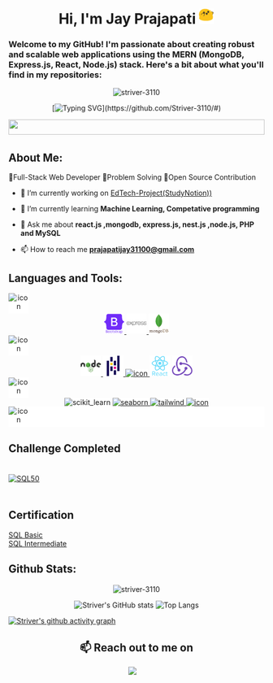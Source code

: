 <h1 align="center">Hi, I'm Jay Prajapati <img src="https://raw.githubusercontent.com/AnmolVerma404/AnmolVerma404/main/gif/happy.gif" width="30"/></h1>
<h3 align="left">Welcome to my GitHub! I'm passionate about creating robust and scalable web applications using the MERN (MongoDB, Express.js, React, Node.js) stack. Here's a bit about what you'll find in my repositories:</h3>
<div align="center">  
<p align="center"> <img src="https://komarev.com/ghpvc/?username=striver-3110&label=Profile%20views&color=0e75b6&style=flat" alt="striver-3110" /> </p>

  [![Typing SVG](https://readme-typing-svg.herokuapp.com?font=monospace&center=true&duration=4700&lines=Always+happy+to+learn+new+stuff.;I+am+open+to+new+opportunities.)](https://github.com/Striver-3110/#)
</div>
<a href="#"><img src="./assets/dBaSKWF.gif" height="30" width="100%"></a>

## **About Me:**

🔸Full-Stack Web Developer
🔸Problem Solving
🔸Open Source Contribution

- 🔭 I’m currently working on [EdTech-Project(StudyNotion))](https://github.com/Striver-3110/EdTech)

- 🌱 I’m currently learning **Machine Learning, Competative programming**

- 💬 Ask me about **react.js ,mongodb, express.js, nest.js ,node.js, PHP and MySQL**

- 📫 How to reach me **prajapatijay31100@gmail.com**

## **Languages and Tools:**

<p align="center"> 
<a style="display: flex; align-items: flex-start;">
    <img src="https://techstack-generator.vercel.app/java-icon.svg" alt="icon" width="40" height="40" style="background-color: white;" />
</a>
<a href="https://getbootstrap.com" target="_blank" rel="noreferrer">
    <img src="https://raw.githubusercontent.com/devicons/devicon/master/icons/bootstrap/bootstrap-plain-wordmark.svg" alt="bootstrap" width="40" height="40" style="background-color: white;" />
</a>
<a href="https://expressjs.com" target="_blank" rel="noreferrer">
    <img src="https://raw.githubusercontent.com/devicons/devicon/master/icons/express/express-original-wordmark.svg" alt="express" width="40" height="40" style="background-color: white;" />
</a>
<a href="https://www.mongodb.com/" target="_blank" rel="noreferrer">
    <img src="https://raw.githubusercontent.com/devicons/devicon/master/icons/mongodb/mongodb-original-wordmark.svg" alt="mongodb" width="40" height="40" style="background-color: white;" />
</a>
<a style="display: flex; align-items: flex-start;">
    <img src="https://techstack-generator.vercel.app/js-icon.svg" alt="icon" width="40" height="40" style="background-color: white;" />
</a>
<a href="https://nodejs.org" target="_blank" rel="noreferrer">
    <img src="https://raw.githubusercontent.com/devicons/devicon/master/icons/nodejs/nodejs-original-wordmark.svg" alt="nodejs" width="40" height="40" style="background-color: white;" />
</a>
<a href="https://pandas.pydata.org/" target="_blank" rel="noreferrer">
    <img src="https://raw.githubusercontent.com/devicons/devicon/2ae2a900d2f041da66e950e4d48052658d850630/icons/pandas/pandas-original.svg" alt="pandas" width="40" height="40" style="background-color: white;" />
</a>
<a href="#">
    <img src="https://techstack-generator.vercel.app/react-icon.svg" alt="icon" width="50" height="50" style="background-color: white;" />
</a>
<img src="https://raw.githubusercontent.com/devicons/devicon/master/icons/react/react-original-wordmark.svg" alt="react" width="40" height="40" style="background-color: white;" />
<a href="https://redux.js.org" target="_blank" rel="noreferrer">
    <img src="https://raw.githubusercontent.com/devicons/devicon/master/icons/redux/redux-original.svg" alt="redux" width="40" height="40" style="background-color: white;" />
</a>
<a href="https://scikit-learn.org/" target="_blank" rel="noreferrer">
    <a style="display: flex; align-items: flex-start;">
        <img src="https://techstack-generator.vercel.app/python-icon.svg" alt="icon" width="40" height="40" style="background-color: white;" />
    </a>
    <img src="https://upload.wikimedia.org/wikipedia/commons/0/05/Scikit_learn_logo_small.svg" alt="scikit_learn" width="40" height="40" style="background-color: white;" />
</a>
<a href="https://seaborn.pydata.org/" target="_blank" rel="noreferrer">
    <img src="https://seaborn.pydata.org/_images/logo-mark-lightbg.svg" alt="seaborn" width="40" height="40" style="background-color: white;" />
</a>
<a href="https://tailwindcss.com/" target="_blank" rel="noreferrer">
    <img src="https://www.vectorlogo.zone/logos/tailwindcss/tailwindcss-icon.svg" alt="tailwind" width="40" height="40" style="background-color: white;" />
</a>
<a href="#">
    <img src="https://techstack-generator.vercel.app/github-icon.svg" alt="icon" width="50" height="50" style="background-color: white;" />
</a>
<a style="display: flex; align-items: flex-start; background-color:white;">
    <img src="https://techstack-generator.vercel.app/cpp-icon.svg" alt="icon" width="40" height="40" style="background-color: white;" />
</a>

## **Challenge Completed**  
<div style="display: flex; align-items: center; list-style: none; padding-left: 0; height:60px" align="center">
  <a href="https://leetcode.com/studyplan/top-sql-50/">
    <img src="https://assets.leetcode.com/static_assets/others/Top_SQL_50.png" alt="SQL50" height="60"> 
  </a>
</div>

## **Certification**
  
  [SQL Basic](https://www.hackerrank.com/certificates/41cab2e35d0a)
<br>
  [SQL Intermediate](https://www.hackerrank.com/certificates/8b3506a770b6)

## **Github Stats:**
<p align="center">
  <img align="center" src="https://github-readme-streak-stats.herokuapp.com/?user=striver-3110&count_private=true&show_icons=true&theme=vision-friendly-dark&line_height=40" alt="striver-3110" />
</p>
  
<div align="center">
  <p align="center">
  
  ![Striver's GitHub stats](https://github-readme-stats.vercel.app/api?username=Striver-3110&count_private=true&show_icons=true&theme=vision-friendly-dark&line_height=40)
  ![Top Langs](https://github-readme-stats.vercel.app/api/top-langs/?username=Striver-3110&hide=html,css&theme=vision-friendly-dark&count_private=true&line_height=40)
  </p>

</div>


<p align = "center">
  
[![Striver's github activity graph](https://github-readme-activity-graph.vercel.app/graph?username=Striver-3110&bg_color=000000&color=fa7900&line=fb8c1d&point=fb3b02&area=true&hide_border=true)](https://github.com/ashutosh00710/github-readme-activity-graph)
  
</p>

<h2 align="center">
  📫 Reach out to me on
</h2>
<p align="center">
    <a href="https://linkedin.com/in/prajapati-jay3110" target="blank"><img src="https://img.shields.io/badge/linkedin-%230077B5.svg?&style=for-the-badge&logo=linkedin&logoColor=white" /></a>&nbsp;&nbsp;&nbsp;&nbsp;
</p>




